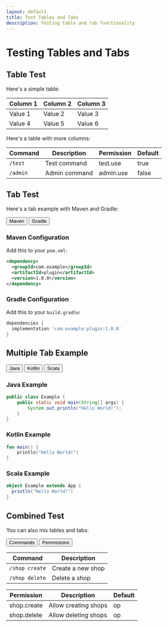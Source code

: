 ```yaml
---
layout: default
title: Test Tables and Tabs
description: Testing table and tab functionality
---
```


# Testing Tables and Tabs

## Table Test

Here's a simple table:

| Column 1 | Column 2 | Column 3 |
|----------|----------|----------|
| Value 1  | Value 2  | Value 3  |
| Value 4  | Value 5  | Value 6  |

Here's a table with more columns:

| Command | Description | Permission | Default |
|---------|-------------|------------|---------|
| `/test` | Test command | test.use | true |
| `/admin` | Admin command | admin.use | false |

## Tab Test

Here's a tab example with Maven and Gradle:

<div class="tab-container">
  <div class="tab-buttons">
    <button class="tab-button">Maven</button>
    <button class="tab-button">Gradle</button>
  </div>
  <div class="tab-content">

### Maven Configuration

Add this to your `pom.xml`:

```xml
<dependency>
  <groupId>com.example</groupId>
  <artifactId>plugin</artifactId>
  <version>1.0.0</version>
</dependency>
```

  </div>
  <div class="tab-content">

### Gradle Configuration

Add this to your `build.gradle`:

```gradle
dependencies {
  implementation 'com.example:plugin:1.0.0'
}
```

  </div>
</div>

## Multiple Tab Example

<div class="tab-container">
  <div class="tab-buttons">
    <button class="tab-button">Java</button>
    <button class="tab-button">Kotlin</button>
    <button class="tab-button">Scala</button>
  </div>
  <div class="tab-content">

### Java Example

```java
public class Example {
    public static void main(String[] args) {
        System.out.println("Hello World!");
    }
}
```

  </div>
  <div class="tab-content">

### Kotlin Example

```kotlin
fun main() {
    println("Hello World!")
}
```

  </div>
  <div class="tab-content">

### Scala Example

```scala
object Example extends App {
  println("Hello World!")
}
```

  </div>
</div>

## Combined Test

You can also mix tables and tabs:

<div class="tab-container">
  <div class="tab-buttons">
    <button class="tab-button">Commands</button>
    <button class="tab-button">Permissions</button>
  </div>
  <div class="tab-content">

| Command | Description |
|---------|-------------|
| `/shop create` | Create a new shop |
| `/shop delete` | Delete a shop |

  </div>
  <div class="tab-content">

| Permission | Description | Default |
|------------|-------------|---------|
| shop.create | Allow creating shops | op |
| shop.delete | Allow deleting shops | op |

  </div>
</div>

